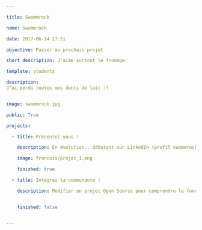 ```yaml
---

title: Swummrock

name: Swummrock

date: 2017-06-14 17:51

objective: Passer au prochain projet

short_description: J'aime surtout le fromage.

template: students

description:
J'ai perdu toutes mes dents de lait :!


image: swummrock.jpg

public: True

projects:

  - title: Présentez-vous !

    description: En évolution...débutant sur LinkedIn (profil swummrock)

    image: francois/projet_1.png

    finished: true

  - title: Intégrez la communauté !

    description: Modifier un projet Open Source pour comprendre le fonctionnement de Git, de Github et des pull requests. 


    finished: false


---
```

